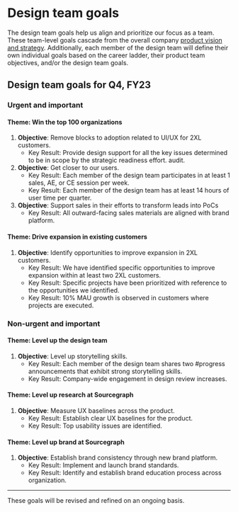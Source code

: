 # Design team goals

The design team goals help us align and prioritize our focus as a team. These team-level goals cascade from the overall company [product vision and
strategy](../../index.md#product-vision-and-strategy). Additionally, each member of the design team
will define their own individual goals based on the career ladder, their product team objectives, and/or the design team goals.

## Design team goals for Q4, FY23

### Urgent and important

#### Theme: Win the top 100 organizations

1. **Objective**: Remove blocks to adoption related to UI/UX for 2XL customers.
   - Key Result: Provide design support for all the key issues determined to be in scope by the strategic readiness effort.
     audit.
2. **Objective**: Get closer to our users.
   - Key Result: Each member of the design team participates in at least 1
     sales, AE, or CE session per week.
   - Key Result: Each member of the design team has at least 14 hours of
     user time per quarter.
3. **Objective**: Support sales in their efforts to transform leads into PoCs
   - Key Result: All outward-facing sales materials are aligned with brand
     platform.

#### Theme: Drive expansion in existing customers

1. **Objective**: Identify opportunities to improve expansion in 2XL customers.
   - Key Result: We have identified specific opportunities to improve
     expansion within at least two 2XL customers.
   - Key Result: Specific projects have been
     prioritized with reference to the opportunities we identified.
   - Key Result: 10% MAU growth is observed in customers where projects are executed.

### Non-urgent and important

#### Theme: Level up the design team

1. **Objective**: Level up storytelling skills.
   - Key Result: Each member of the design team shares two #progress announcements that exhibit strong storytelling skills.
   - Key Result: Company-wide engagement in design review increases.

#### Theme: Level up research at Sourcegraph

1. **Objective**: Measure UX baselines across the product.
   - Key Result: Establish clear UX baselines for the product.
   - Key Result: Top usability issues are identified.

#### Theme: Level up brand at Sourcegraph

1. **Objective**: Establish brand consistency through new brand platform.
   - Key Result: Implement and launch brand standards.
   - Key Result: Identify and establish brand education process across
     organization.

---

These goals will be revised and refined on an ongoing basis.
